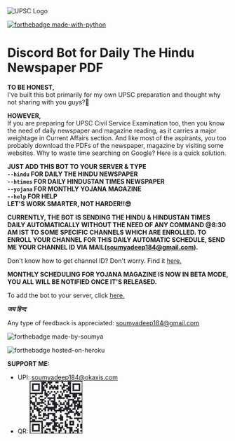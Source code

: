 <img src="https://github.com/imsoumya18/upsc_bot/blob/main/assets/UPSC.jpg" alt="UPSC Logo" width="1000" height="360">

[![forthebadge made-with-python](http://ForTheBadge.com/images/badges/made-with-python.svg)](https://www.python.org/)

# Discord Bot for Daily The Hindu Newspaper PDF

**TO BE HONEST,**<br>I've built this bot primarily for my own UPSC preparation and thought why not sharing with you guys?🤔

**HOWEVER,**<br>If you are preparing for UPSC Civil Service Examination too, then you know the need of daily newspaper and magazine reading, as it carries a major weightage in Current Affairs section. And like most of the aspirants, you too probably download the PDFs of the newspaper, magazine by visiting some websites. Why to waste time searching on Google? Here is a quick solution.

**JUST ADD THIS BOT TO YOUR SERVER & TYPE<br>`--hindu` FOR DAILY THE HINDU NEWSPAPER<br>`--htimes` FOR DAILY HINDUSTAN TIMES NEWSPAPER<br>`--yojana` FOR MONTHLY YOJANA MAGAZINE<br>`--help` FOR HELP<br>LET'S WORK SMARTER, NOT HARDER!!😎**

**CURRENTLY, THE BOT IS SENDING THE HINDU & HINDUSTAN TIMES DAILY AUTOMATICALLY WITHOUT THE NEED OF ANY COMMAND @8:30 AM IST TO SOME SPECIFIC CHANNELS WHICH ARE ENROLLED. TO ENROLL YOUR CHANNEL FOR THIS DAILY AUTOMATIC SCHEDULE, SEND ME YOUR CHANNEL ID VIA MAIL(soumyadeep184@gmail.com).**

Don't know how to get channel ID? Don't worry. Find it [here.](https://support.discord.com/hc/en-us/articles/206346498-Where-can-I-find-my-User-Server-Message-ID-)

**MONTHLY SCHEDULING FOR YOJANA MAGAZINE IS NOW IN BETA MODE, YOU ALL WILL BE NOTIFIED ONCE IT'S RELEASED.**

To add the bot to your server, click [here.](https://discord.com/api/oauth2/authorize?client_id=842376092505473074&permissions=2148005952&scope=bot)

***जय हिन्द***

Any type of feedback is appreciated: soumyadeep184@gmail.com

![forthebadge made-by-soumya](https://img.shields.io/badge/CREATED_BY-SOUMYA-blue)

![forthebadge hosted-on-heroku](https://img.shields.io/badge/HOSTED_ON-HEROKU-brightgreen)

 **SUPPORT ME:**
 - UPI: soumyadeep184@okaxis.com
 - QR: <img src="https://github.com/imsoumya18/cv/blob/master/images/UPI.jpg" height="120" width="120" style="border-left: 130px">
